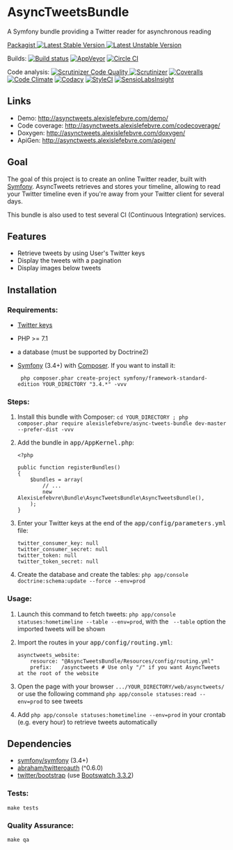 # AsyncTweetsBundle

A Symfony bundle providing a Twitter reader for asynchronous reading

[Packagist ![Latest Stable Version][Packagist Stable Image] ![Latest Unstable Version][Packagist Unstable Image]][Packagist]

Builds: 
[![Build status][Travis Master image]][Travis Master]
[![AppVeyor][AppVeyor image]][AppVeyor]
[![Circle CI][Circle CI image]][Circle CI]

Code analysis:
[![Scrutinizer Code Quality][Scrutinizer image]
![Scrutinizer][Scrutinizer Coverage Image]][Scrutinizer]
[![Coveralls][Coveralls image]][Coveralls]
[![Code Climate][Code Climate image]][Code Climate]
[![Codacy][Codacy image]][Codacy]
[![StyleCI][StyleCI image]][StyleCI]
[![SensioLabsInsight][SensioLabsInsight Image]][SensioLabsInsight]

## Links

 - Demo: http://asynctweets.alexislefebvre.com/demo/
 - Code coverage: http://asynctweets.alexislefebvre.com/codecoverage/
 - Doxygen: http://asynctweets.alexislefebvre.com/doxygen/
 - ApiGen: http://asynctweets.alexislefebvre.com/apigen/

## Goal

The goal of this project is to create an online Twitter reader, built with [Symfony][Symfony].
AsyncTweets retrieves and stores your timeline, allowing to read your Twitter timeline even if you're away from your Twitter client for several days.

This bundle is also used to test several CI (Continuous Integration) services.

## Features

 - Retrieve tweets by using User's Twitter keys
 - Display the tweets with a pagination
 - Display images below tweets

## Installation

### Requirements:

 - [Twitter keys][Twitter keys]
 - PHP >= 7.1
 - a database (must be supported by Doctrine2)
 - [Symfony][Symfony GitHub] (3.4+) with [Composer][Composer]. If you want to install it:

        php composer.phar create-project symfony/framework-standard-edition YOUR_DIRECTORY "3.4.*" -vvv

### Steps:
 
 1. Install this bundle with Composer: `cd YOUR_DIRECTORY ; php composer.phar require alexislefebvre/async-tweets-bundle dev-master --prefer-dist -vvv`
 2. Add the bundle in <kbd>app/AppKernel.php</kbd>:

        <?php
        
        public function registerBundles()
        {
            $bundles = array(
                // ...
                new AlexisLefebvre\Bundle\AsyncTweetsBundle\AsyncTweetsBundle(),
            );
        }

 3. Enter your Twitter keys at the end of the <kbd>app/config/parameters.yml</kbd> file:

        twitter_consumer_key: null
        twitter_consumer_secret: null
        twitter_token: null
        twitter_token_secret: null

 4. Create the database and create the tables: `php app/console doctrine:schema:update --force --env=prod`

### Usage:

 1. Launch this command to fetch tweets: `php app/console statuses:hometimeline --table --env=prod`, with the ` --table` option the imported tweets will be shown
 2. Import the routes in your <kbd>app/config/routing.yml</kbd>:
 
        asynctweets_website:
            resource: "@AsyncTweetsBundle/Resources/config/routing.yml"
            prefix:   /asynctweets # Use only "/" if you want AsyncTweets at the root of the website

 3. Open the page with your browser `.../YOUR_DIRECTORY/web/asynctweets/` or use the following command `php app/console statuses:read --env=prod` to see tweets
 4. Add `php app/console statuses:hometimeline --env=prod` in your crontab (e.g. every hour) to retrieve tweets automatically

## Dependencies
 - [symfony/symfony][Symfony GitHub] (3.4+)
 - [abraham/twitteroauth][twitteroauth] (^0.6.0)
 - [twitter/bootstrap][Twitter Bootstrap] (use [Bootswatch 3.3.2][Bootstrap CDN])

### Tests:

    make tests

### Quality Assurance:

    make qa

[Packagist]: https://packagist.org/packages/alexislefebvre/async-tweets-bundle
[Packagist Stable Image]: https://poser.pugx.org/alexislefebvre/async-tweets-bundle/v/stable.svg
[Packagist Unstable Image]: https://poser.pugx.org/alexislefebvre/async-tweets-bundle/v/unstable.svg

[Symfony]: http://symfony.com/
[Twitter keys]: https://apps.twitter.com/
[Symfony GitHub]: https://github.com/symfony/symfony
[Composer]: https://getcomposer.org/download/

[Travis Master image]: https://travis-ci.org/alexislefebvre/AsyncTweetsBundle.svg?branch=master
[Travis Master]: https://travis-ci.org/alexislefebvre/AsyncTweetsBundle
[AppVeyor image]: https://ci.appveyor.com/api/projects/status/p3n423qlvnrkabg3/branch/master?svg=true
[AppVeyor]: https://ci.appveyor.com/project/alexislefebvre/asynctweetsbundle/branch/master
[Circle CI image]: https://circleci.com/gh/alexislefebvre/AsyncTweetsBundle/tree/master.svg?style=shield&circle-token=c02b18cc286ccd9420065675d92a2574524c5939
[Circle CI]: https://circleci.com/gh/alexislefebvre/AsyncTweetsBundle/tree/master

[Scrutinizer image]: https://scrutinizer-ci.com/g/alexislefebvre/AsyncTweetsBundle/badges/quality-score.png?b=master
[Scrutinizer]: https://scrutinizer-ci.com/g/alexislefebvre/AsyncTweetsBundle/?branch=master
[Scrutinizer Coverage image]: https://scrutinizer-ci.com/g/alexislefebvre/AsyncTweetsBundle/badges/coverage.png?b=master
[Coveralls image]: https://coveralls.io/repos/github/alexislefebvre/AsyncTweetsBundle/badge.svg?branch=master
[Coveralls]: https://coveralls.io/github/alexislefebvre/AsyncTweetsBundle?branch=master
[Code Climate image]: https://codeclimate.com/github/alexislefebvre/AsyncTweetsBundle/badges/gpa.svg
[Code Climate]: https://codeclimate.com/github/alexislefebvre/AsyncTweetsBundle
[Codacy image]: https://api.codacy.com/project/badge/grade/0803f8e9a98c4abca2c9bcfe750e19c4
[Codacy]: https://www.codacy.com/app/alexislefebvre/AsyncTweetsBundle
[StyleCI image]: https://styleci.io/repos/33274240/shield
[StyleCI]: https://styleci.io/repos/33274240
[SensioLabsInsight Image]: https://insight.sensiolabs.com/projects/00d3eb84-0c1c-471c-9f76-d8abe41a647d/mini.png
[SensioLabsInsight]: https://insight.sensiolabs.com/projects/00d3eb84-0c1c-471c-9f76-d8abe41a647d

[twitteroauth]: https://github.com/abraham/twitteroauth
[Twitter Bootstrap]: https://github.com/twbs/bootstrap
[Bootstrap CDN]: http://www.bootstrapcdn.com/#bootswatch_tab
